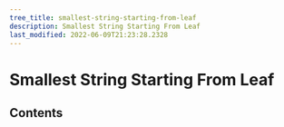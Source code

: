 ```yaml
---
tree_title: smallest-string-starting-from-leaf
description: Smallest String Starting From Leaf
last_modified: 2022-06-09T21:23:28.2328
---
```


# Smallest String Starting From Leaf

## Contents
